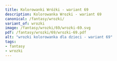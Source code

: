 ```yaml
---
title: Kolorowanki Wróżki - wariant 69
description: Kolorowanka Wrozki - wariant 69
canonical: /fantasy/wrozki/
variant_of: wrozki
image: /fantasy/wrozki/69/wrozki-69.svg
pdf: /fantasy/wrozki/69/wrozki-69.pdf
alt: "wrozki kolorowanka dla dzieci - wariant 69"
tags:
- fantasy
- wrozki
---
```

